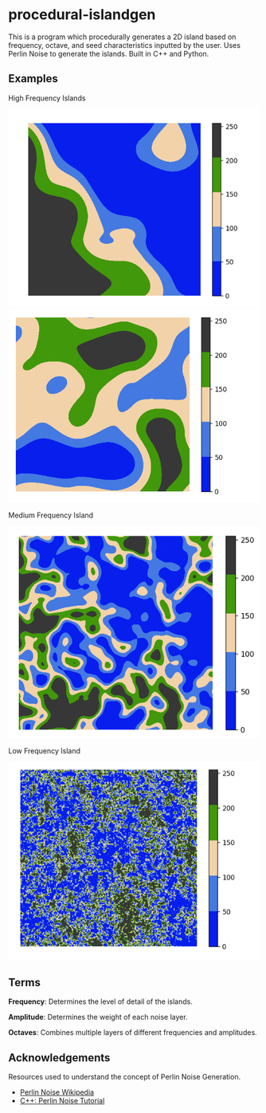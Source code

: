 
# procedural-islandgen

This is a program which procedurally generates a 2D island based on frequency, octave, and seed characteristics inputted by the user. Uses Perlin Noise to generate the islands. Built in C++ and Python.

## Examples

High Frequency Islands

![High Frequency 1](https://github.com/AmanRV/procedural-islandgen/blob/main/images/high-freq.png?raw=true)
![High Frequency 2](https://github.com/AmanRV/procedural-islandgen/blob/main/images/high-freq2.png?raw=true)


Medium Frequency Island

![Medium Frequency 1](https://github.com/AmanRV/procedural-islandgen/blob/main/images/medium-freq.png?raw=true)


Low Frequency Island

![Low Frequency 1](https://github.com/AmanRV/procedural-islandgen/blob/main/images/low-freq.png?raw=true)

## Terms

**Frequency**: Determines the level of detail of the islands.

**Amplitude**: Determines the weight of each noise layer.

**Octaves**: Combines multiple layers of different frequencies and amplitudes.




## Acknowledgements
Resources used to understand the concept of Perlin Noise Generation.

 - [Perlin Noise Wikipedia](https://en.wikipedia.org/wiki/Perlin_noise)
 - [C++: Perlin Noise Tutorial](https://www.youtube.com/watch?v=kCIaHqb60Cw&t=138s)


